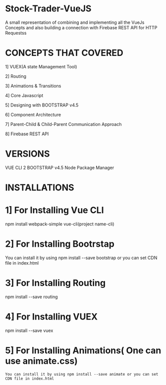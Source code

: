 # Stock-Trader-VueJS
A small representation of combining and  implementing all the VueJs Concepts and also building a connection with Firebase REST API for HTTP Requestss

# CONCEPTS THAT COVERED
1] VUEX(A state Management Tool)

2] Routing 

3] Animations & Transitions

4] Core Javascript

5] Designing with BOOTSTRAP v4.5

6] Component Architecture

7] Parent-Child & Child-Parent Communication Approach

8] Firebase REST API 


# VERSIONS 
VUE CLI 2
BOOTSTRAP v4.5
Node Package Manager

# INSTALLATIONS 

# 1] For Installing Vue CLI 
 npm install webpack-simple vue-cli(project name-cli)
 
 # 2] For Installing Bootrstap 
 You can install it by using npm install --save bootstrap or you can set CDN file in index.html
 
 # 3] For Installing Routing 
  npm install --save routing 
  
 # 4] For Installing VUEX
  npm install --save vuex
  
 # 5] For Installing Animations( One can use animate.css)
    You can install it by using npm install --save animate or you can set CDN file in index.html
 
 
    
    

